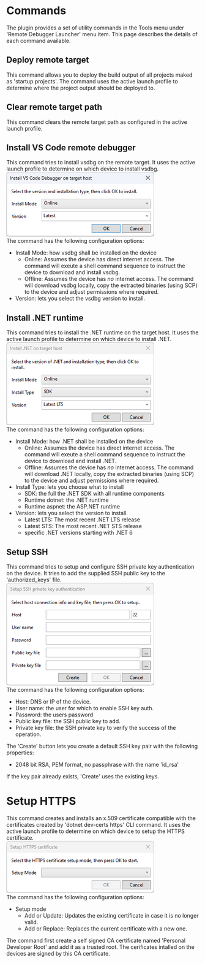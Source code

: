 # Commands
The plugin provides a set of utility commands in the Tools menu under 'Remote Debugger Launcher' menu item.
This page describes the details of each command available.

## Deploy remote target
This command allows you to deploy the build output of all projects maked as 'startup projects'.
The command uses the active launch profile to determine where the project output should be deployed to.

## Clear remote target path
This command clears the remote target path as configured in the active launch profile.

## Install VS Code remote debugger
This command tries to install vsdbg on the remote target. It uses the active launch profile to determine on which device to install vsdbg.  
![CommandInstallDebugger](ScreenShort-Command-InstallDebugger.png)<br>
The command has the following configuration options:
- Install Mode: how vsdbg shall be installed on the device
  - Online: Assumes the device has direct internet access. The command will exeute a shell command sequence to instruct the device to download and install vsdbg.
  - Offline: Assumes the device has *no* internet access. The command will download vsdbg locally, copy the extracted binaries (using SCP) to the device and adjust permissions where required.
- Version: lets you select the vsdbg version to install.

## Install .NET runtime
This command tries to install the .NET runtime on the target host. It uses the active launch profile to determine on which device to install .NET.  
![CommandInstallDotnet](ScreenShort-Command-InstallDotnet.png)<br>
The command has the following configuration options:
- Install Mode: how .NET shall be installed on the device
  - Online: Assumes the device has direct internet access. The command will exeute a shell command sequence to instruct the device to download and install .NET.
  - Offline: Assumes the device has *no* internet access. The command will download .NET locally, copy the extracted binaries (using SCP) to the device and adjust permissions where required.
- Install Type: lets you choose what to install
  - SDK: the full the .NET SDK with all runtime components
  - Runtime dotnet: the .NET runtime
  - Runtime aspnet: the ASP.NET runtime
- Version: lets you select the version to install.
  - Latest LTS: The most recent .NET LTS release
  - Latest STS: The most recent .NET STS release
  - specific .NET versions starting with .NET 6

## Setup SSH
This command tries to setup and configure SSH private key authentication on the device. It tries to add the supplied SSH public key to the 'authorized_keys' file.  
![CommandSetupSsh](ScreenShort-Command-SetupSsh.png)<br>
The command has the following configuration options:
- Host: DNS or IP of the device.
- User name: the user for which to enable SSH key auth.
- Password: the users password
- Public key file: the SSH public key to add.
- Private key file: the SSH private key to verify the success of the operation.

The 'Create' button lets you create a default SSH key pair with the following properties:
- 2048 bit RSA, PEM format, no passphrase with the name 'id_rsa'

If the key pair already exists, 'Create' uses the existing keys.

# Setup HTTPS
This command creates and installs an x.509 certificate compatible with the certificates created by 'dotnet dev-certs https' CLI command. It uses the active launch profile to determine on which device to setup the HTTPS certificate.<br>
![CommandSetupHttps](ScreenShort-Command-SetupHttps.png)<br>
The command has the following configuration options:
- Setup mode
  - Add or Update: Updates the existing certificate in case it is no longer valid.
  - Add or Replace: Replaces the current certificate with a new one.

The command first create a self signed CA certificate named 'Personal Developer Root' and add it as a trusted root. The cerificates intalled on the devices are signed by this CA certificate.